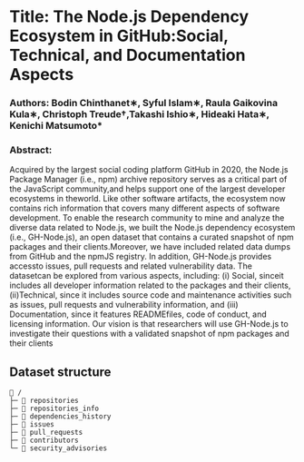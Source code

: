 # Title: The Node.js Dependency Ecosystem in GitHub:Social, Technical, and Documentation Aspects
### Authors: Bodin Chinthanet∗, Syful Islam∗, Raula Gaikovina Kula∗, Christoph Treude†,Takashi Ishio∗, Hideaki Hata∗, Kenichi Matsumoto*

### Abstract: 
Acquired   by   the   largest   social   coding   platform GitHub in 2020, the Node.js Package Manager (i.e., npm) archive repository serves as a critical part of the JavaScript community,and helps support one of the largest developer ecosystems in theworld. Like other software artifacts, the ecosystem now contains rich  information  that  covers  many  different  aspects  of  software development.  To  enable  the  research  community  to  mine  and analyze the diverse data related to Node.js, we built the Node.js dependency  ecosystem  (i.e.,  GH-Node.js),  an  open  dataset  that contains  a  curated  snapshot  of  npm  packages  and  their  clients.Moreover,  we  have  included  related  data  dumps  from  GitHub and the npmJS registry. In addition, GH-Node.js provides accessto issues, pull requests and related vulnerability data. The datasetcan be explored from various aspects, including: (i) Social, sinceit includes all developer information related to the packages and their clients, (ii)Technical, since it includes source code and maintenance  activities  such  as  issues,  pull  requests  and  vulnerability information, and (iii) Documentation, since it features READMEfiles,  code  of  conduct,  and  licensing  information.  Our  vision  is that researchers will use GH-Node.js to investigate their questions with  a  validated  snapshot  of  npm  packages  and  their  clients

## Dataset structure

```
📁 /
├─ 📁 repositories 
├─ 📁 repositories_info
├─ 📁 dependencies_history
├─ 📁 issues
├─ 📁 pull_requests
├─ 📁 contributors
└─ 📁 security_advisories
```
